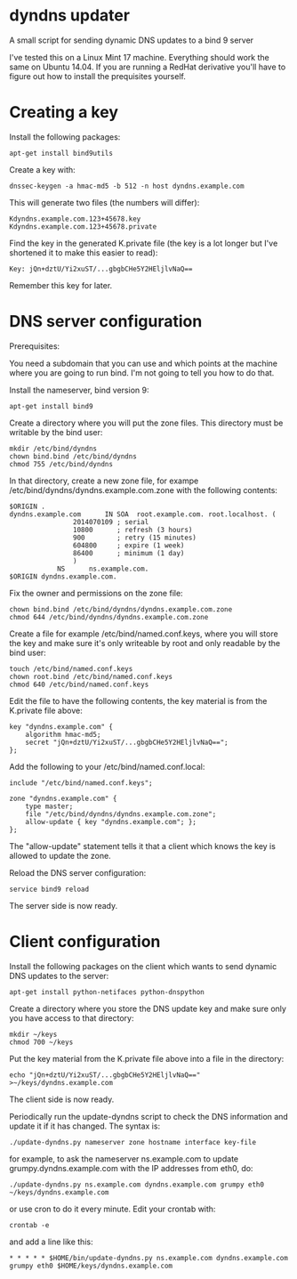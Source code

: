 dyndns updater
==============

A small script for sending dynamic DNS updates to a bind 9 server

I've tested this on a Linux Mint 17 machine.  Everything should work
the same on Ubuntu 14.04.  If you are running a RedHat derivative
you'll have to figure out how to install the prequisites yourself.

Creating a key
==============

Install the following packages:

    apt-get install bind9utils

Create a key with:

    dnssec-keygen -a hmac-md5 -b 512 -n host dyndns.example.com

This will generate two files (the numbers will differ):

    Kdyndns.example.com.123+45678.key
    Kdyndns.example.com.123+45678.private

Find the key in the generated K.private file (the key is a lot longer
but I've shortened it to make this easier to read):

    Key: jQn+dztU/Yi2xuST/...gbgbCHe5Y2HEljlvNaQ==

Remember this key for later.

DNS server configuration
========================

Prerequisites:

You need a subdomain that you can use and which points at the machine
where you are going to run bind.  I'm not going to tell you how to do
that.

Install the nameserver, bind version 9:

    apt-get install bind9

Create a directory where you will put the zone files.  This directory
must be writable by the bind user:

    mkdir /etc/bind/dyndns
    chown bind.bind /etc/bind/dyndns
    chmod 755 /etc/bind/dyndns

In that directory, create a new zone file, for exampe
/etc/bind/dyndns/dyndns.example.com.zone with the following contents:

    $ORIGIN .
    dyndns.example.com      IN SOA  root.example.com. root.localhost. (
				    2014070109 ; serial
				    10800      ; refresh (3 hours)
				    900        ; retry (15 minutes)
				    604800     ; expire (1 week)
				    86400      ; minimum (1 day)
				    )
			    NS      ns.example.com.
    $ORIGIN dyndns.example.com.

Fix the owner and permissions on the zone file:

    chown bind.bind /etc/bind/dyndns/dyndns.example.com.zone
    chmod 644 /etc/bind/dyndns/dyndns.example.com.zone

Create a file for example /etc/bind/named.conf.keys, where you will
store the key and make sure it's only writeable by root and only
readable by the bind user:

    touch /etc/bind/named.conf.keys
    chown root.bind /etc/bind/named.conf.keys
    chmod 640 /etc/bind/named.conf.keys

Edit the file to have the following contents, the key material is from
the K.private file above:

    key "dyndns.example.com" {
        algorithm hmac-md5;
        secret "jQn+dztU/Yi2xuST/...gbgbCHe5Y2HEljlvNaQ==";
    };

Add the following to your /etc/bind/named.conf.local:

    include "/etc/bind/named.conf.keys";

    zone "dyndns.example.com" {
        type master;
        file "/etc/bind/dyndns/dyndns.example.com.zone";
        allow-update { key "dyndns.example.com"; };
    };

The "allow-update" statement tells it that a client which knows the
key is allowed to update the zone.

Reload the DNS server configuration:

    service bind9 reload

The server side is now ready.

Client configuration
====================

Install the following packages on the client which wants to send
dynamic DNS updates to the server:

    apt-get install python-netifaces python-dnspython

Create a directory where you store the DNS update key and make sure
only you have access to that directory:

    mkdir ~/keys
    chmod 700 ~/keys


Put the key material from the K.private file above into a file in the
directory:

    echo "jQn+dztU/Yi2xuST/...gbgbCHe5Y2HEljlvNaQ==" >~/keys/dyndns.example.com

The client side is now ready.

Periodically run the update-dyndns script to check the DNS
information and update it if it has changed.  The syntax is:

    ./update-dyndns.py nameserver zone hostname interface key-file

for example, to ask the nameserver ns.example.com to update
grumpy.dyndns.example.com with the IP addresses from eth0, do:

    ./update-dyndns.py ns.example.com dyndns.example.com grumpy eth0 ~/keys/dyndns.example.com

or use cron to do it every minute.  Edit your crontab with:

    crontab -e

and add a line like this:

    * * * * * $HOME/bin/update-dyndns.py ns.example.com dyndns.example.com grumpy eth0 $HOME/keys/dyndns.example.com


